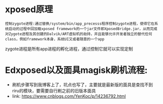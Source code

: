 # xposed原理
    控制zygote进程:通过替换/system/bin/app_precesss程序控制zygote进程，使得它在系统启动的过程中回加载xposed framework的一个jar文件即XposedBridge.jar，从而完成对Zygote进程及其创建的Dalvik/ART虚拟机的劫持，并且能够允许开发者独立的替代任何class，例如framework本身，系统UI又或者随意的一个app
zygote进程是所有app进程的孵化进程，通过控制它就可以实现定制
# Edxposed以及面具magisk刷机流程:
- 刷机步骤写到我博客上了，坑点也写了，主要就是最新版的面具是查找不到riru的模块，要需要自行刷之前的旧版本面具
- link: https://www.cnblogs.com/YenKoc/p/14236792.html

